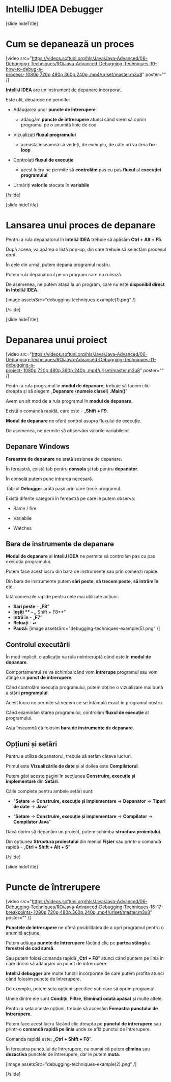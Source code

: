 # IntelliJ IDEA Debugger

[slide hideTitle]

# Cum se depanează un proces

[video src="https://videos.softuni.org/hls/Java/Java-Advanced/06-Debugging-Techniques/RO/Java-Advanced-Debugging-Techniques-10-how-to-debug-a-process-,1080p,720p,480p,360p,240p,.mp4/urlset/master.m3u8" poster="" /]

**IntelliJ IDEA** are un instrument de depanare încorporat.

Este util, deoarece ne permite:

- Adăugarea unor **puncte de întrerupere**
    - adăugăm **puncte de întrerupere** atunci când vrem să oprim programul pe o anumită linie de cod

- Vizualizați **fluxul programului**
    - aceasta înseamnă să vedeți, de exemplu, de câte ori va itera **for-loop**

- Controlați **fluxul de execuție**
    - acest lucru ne permite să **controlăm** pas cu pas **fluxul** al **execuției programului**
- Urmăriți **valorile** stocate în **variabile**

[/slide]

[slide hideTitle]

# Lansarea unui proces de depanare

Pentru a rula depanatorul în **InteliJ IDEA** trebuie să apăsăm **Ctrl + Alt + F5**.

După aceea, va apărea o listă pop-up, din care trebuie să selectăm procesul dorit.

În cele din urmă, putem depana programul nostru.

Putem rula depanatorul pe un program care nu rulează.

De asemenea, ne putem atașa la un program, care nu este **disponibil direct în** **IntelliJ IDEA**.

[image assetsSrc="debugging-techniques-example(1).png" /]


[/slide]


[slide hideTitle]
# Depanarea unui proiect

[video src="https://videos.softuni.org/hls/Java/Java-Advanced/06-Debugging-Techniques/RO/Java-Advanced-Debugging-Techniques-11-debugging-a-project-,1080p,720p,480p,360p,240p,.mp4/urlset/master.m3u8" poster="" /]

Pentru a rula programul în **modul de depanare**, trebuie să facem clic dreapta și să alegem „**Depanare** \{**numele clasei**\} **.Main()**”

Avem un alt mod de a rula programul în **modul de depanare**.

Există o comandă rapidă, care este - „**Shift + F9**.

**Modul de depanare** ne oferă control asupra fluxului de execuție.

De asemenea, ne permite să observăm valorile variabilelor.


## Depanare Windows

**Fereastra de depanare** ne arată sesiunea de depanare.

În fereastră, există tab pentru **consola** și tab pentru **depanator**.

În consolă putem pune intrarea necesară.
 
Tab-ul **Debugger** arată pașii prin care trece programul.

Există diferite categorii în fereastră pe care le putem observa:

- Rame / fire

- Variabile

- Watches

## Bara de instrumente de depanare

**Modul de depanare** al **InteliJ IDEA** ne permite să controlăm pas cu pas execuția programului.

Putem face acest lucru din bara de instrumente sau prin comenzi rapide.

Din bara de instrumente putem **sări peste**, **să trecem peste**, **să intrăm în** etc.

Iată comenzile rapide pentru cele mai utilizate acțiuni:

- **Sari peste** - „**F8**”
- **Ieșiți ** - „** Shift + F8**”
- **Intră în** - „**F7**”
- **Reluați** - ⏯
- **Pauză**: [image assetsSrc="debugging-techniques-example(5).png" /]

## Controlul executării

În mod implicit, o aplicație va rula neîntreruptă când este în **modul de depanare**.

Comportamentul se va schimba când vom **întrerupe** programul sau vom atinge un **punct de întrerupere**.

Când controlăm execuția programului, putem obține o vizualizare mai bună a stării **programului**.

Acest lucru ne permite să vedem ce se întâmplă exact în programul nostru.

Când examinăm starea programului, controlăm **fluxul de execuție** al programului.

Asta înseamnă că folosim **bara de instrumente de depanare**.

## Opțiuni și setări

Pentru a utiliza depanatorul, trebuie să setăm câteva lucruri.

Primul este **Vizualizările de date** și al doilea este **Compilatorul**.

Putem găsi aceste pagini în secțiunea **Construire, execuție și implementare** din **Setări**.

Căile complete pentru ambele setări sunt:
 
- "**Setare** \-\> **Construire, execuție și implementare** \-\> **Depanator** \-\> **Tipuri de date** \-\> **Java**"

- "**Setare** \-\> **Construire, execuție și implementare** \-\> **Compilator** \-\> **Compilator Java**"

Dacă dorim să depanăm un proiect, putem schimba **structura proiectului**.

Din opțiunea **Structura proiectului** din meniul **Fișier** sau printr-o comandă rapidă - „**Ctrl + Shift + Alt + S**”

[/slide]

[slide hideTitle]

# Puncte de întrerupere

[video src="https://videos.softuni.org/hls/Java/Java-Advanced/06-Debugging-Techniques/RO/Java-Advanced-Debugging-Techniques-16-17-breakpoints-,1080p,720p,480p,360p,240p,.mp4/urlset/master.m3u8" poster="" /]

**Punctele de întrerupere** ne oferă posibilitatea de a opri programul pentru o anumită acțiune.

Putem adăuga **puncte de întrerupere** făcând clic pe **partea stângă** a **ferestrei de cod sursă**.

Sau putem folosi comanda rapidă „**Ctrl + F8**” atunci când suntem pe linia în care dorim să adăugăm un punct de întrerupere.

**IntelliJ debugger** are multe funcții încorporate de care putem profita atunci când folosim puncte de întrerupere.

De exemplu, putem seta opțiuni specifice sub care să oprim programul.

Unele dintre ele sunt **Condiții**, **Filtre**, **Eliminați odată apăsat** și multe altele.

Pentru a seta aceste opțiuni, trebuie să accesăm **Fereastra punctului de întrerupere**.

Putem face acest lucru făcând clic dreapta pe **punctul de întrerupere** sau printr-o **comandă rapidă pe linia** unde se află punctul de întrerupere.

Comanda rapidă este: „**Ctrl + Shift + F8**”.

În fereastra punctului de întrerupere, nu numai că putem **elimina** sau **dezactiva** punctele de întrerupere, dar le putem **muta**.

[image assetsSrc="debugging-techniques-example(2).png" /]

[/slide]